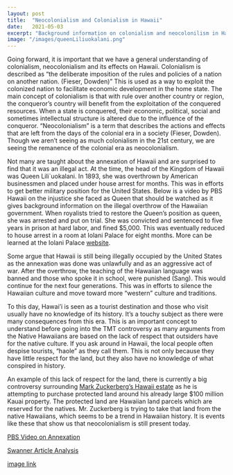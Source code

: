 ```yaml
---
layout: post
title:  "Neocolonialism and Colonialism in Hawaii"
date:   2021-05-03
excerpt: "Background information on colonialism and neocolonilism in Hawaii"
image: "/images/queenLiliuokalani.png"
---
```

Going forward, it is important that we have a general understanding of colonialism, neocolonialism and its effects on Hawaii. 
Colonialism is described as “the deliberate imposition of the rules and policies of a nation on another nation. (Fieser, Dowden)” This is used as a way to exploit the colonized nation to facilitate economic development in the home state. The main concept of colonialism is that with rule over another country or region, the conqueror’s country will benefit from the exploitation of the conquered resources. When a state is conquered, their economic, political, social and sometimes intellectual structure is altered due to the influence of the conqueror. “Neocolonialism” is a term that describes the actions and effects that are left from the days of the colonial era in a society (Fieser, Dowden). Though we aren’t seeing as much colonialism in the 21st century, we are seeing the remanence of the colonial era as neocolonialism.

Not many are taught about the annexation of Hawaii and are surprised to find that it was an illegal act. At the time, the head of the Kingdom of Hawaii was Queen Lili`uokalani. In 1893, she was overthrown by American businessmen and placed under house arrest for months. This was in efforts to get better military position for the United States. Below is a video by PBS Hawaii on the injustice she faced as Queen that should be watched as it gives background information on the illegal overthrow of the Hawaiian government. When royalists tried to restore the Queen’s position as queen, she was arrested and put on trial. She was convicted and sentenced to five years in prison at hard labor, and fined $5,000. This was eventually reduced to house arrest in a room at Iolani Palace for eight months. More can be learned at the Iolani Palace [website](https://www.iolanipalace.org/history/queens-imprisonment/).

Some argue that Hawaii is still being illegally occupied by the United States as the annexation was done was unlawfully and as an aggressive act of war. After the overthrow, the teaching of the Hawaiian language was banned and those who spoke it in school, were punished (Sang). This would continue for the next four generations. This was in efforts to silence the Hawaiian culture and move toward more “western” culture and traditions. 

To this day, Hawai’i is seen as a tourist destination and those who visit usually have no knowledge of its history. It’s a touchy subject as there were many consequences from this era. This is an important concept to understand before going into the TMT controversy as many arguments from the Native Hawaiians are based on the lack of respect that outsiders have for the native culture. If you ask around in Hawaii, the local people often despise tourists, “haole” as they call them. This is not only because they have little respect for the land, but they also have no knowledge of what conspired in history. 

An example of this lack of respect for the land, there is currently a big controversy surrounding [Mark Zuckerberg’s Hawaii estate](https://www.barrattorneys.com/blog/zuckerbergs-hawaii-estate-new-face-of-neocolonialism/) as he is attempting to purchase protected land around his already large $100 million Kauai property. The protected land are Hawaiian land parcels which are reserved for the natives. Mr. Zuckerberg is trying to take that land from the native Hawaiians, which seems to be a trend in Hawaiian history. It is events like these that show us that neocolonialism is still present today.

[PBS Video on Annexation](https://hawaii.pbslearningmedia.org/resource/ha06.ush.ind.overthrow/the-overthrow-of-queen-liliuokalani/)

[Swanner Article Analysis](https://asokamoto.github.io/407FinalProject/blog/Swanners-Article/)

[image link](https://www.nhcohawaii.org/sermons/w-3-29-20-the-queens-meet-the-king/)
